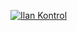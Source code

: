 [![Ilan Kontrol](https://github.com/CilginSinek/herokuEcza/actions/workflows/kontrol_workflow.yml/badge.svg)](https://github.com/CilginSinek/herokuEcza/actions/workflows/kontrol_workflow.yml)
